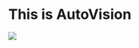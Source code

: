 # This is AutoVision

![](https://github.com/varungupta31/AutoVision/blob/main/Pedestrian_Detection_YOLOv4/graphics/WalkVideo1.gif?raw=true)

